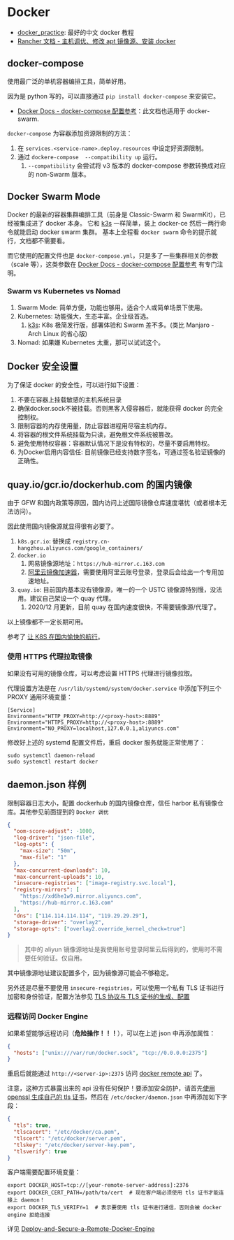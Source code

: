# Docker

- [docker_practice](https://github.com/yeasy/docker_practice): 最好的中文 docker 教程
- [Rancher 文档 - 主机调优、修改 apt 镜像源、安装 docker](https://docs.rancher.cn/)

## docker-compose

使用最广泛的单机容器编排工具，简单好用。

因为是 python 写的，可以直接通过 `pip install docker-compose` 来安装它。

- [Docker Docs - docker-compose 配置参考](https://docs.docker.com/compose/compose-file/)：此文档也适用于 docker-swarm.

`docker-compose` 为容器添加资源限制的方法：

1. 在 `services.<service-name>.deploy.resources` 中设定好资源限制。
2. 通过 `dockere-compose  --compatibility up` 运行。
   1. `--compatibility` 会尝试将 v3 版本的 docker-compose 参数转换成对应的 non-Swarm 版本。

## Docker Swarm Mode

Docker 的最新的容器集群编排工具（前身是 Classic-Swarm 和 SwarmKit），已经被集成进了 docker 本身。
它和 [k3s](https://github.com/rancher/k3s) 一样简单，装上 docker-ce 然后一两行命令就能启动 docker swarm 集群。
基本上全程看 `docker swarm` 命令的提示就行，文档都不需要看。

而它使用的配置文件也是 `docker-compose.yml`，只是多了一些集群相关的参数（scale 等），这类参数在 [Docker Docs - docker-compose 配置参考](https://docs.docker.com/compose/compose-file/) 有专门注明。


### Swarm vs Kubernetes vs Nomad

1. Swarm Mode: 简单方便，功能也够用。适合个人或简单场景下使用。
1. Kubernetes: 功能强大，生态丰富。企业级首选。
   1. [k3s](https://github.com/rancher/k3s): K8s 极简发行版，部署体验和 Swarm 差不多。(类比 Manjaro - Arch Linux 的省心版)
2. Nomad: 如果嫌 Kubernetes 太重，那可以试试这个。

## Docker 安全设置

为了保证 docker 的安全性，可以进行如下设置：

1. 不要在容器上挂载敏感的主机系统目录
2. 确保docker.sock不被挂载。否则黑客入侵容器后，就能获得 docker 的完全控制权。
3. 限制容器的内存使用量，防止容器进程用尽宿主机内存。
4. 将容器的根文件系统挂载为只读，避免根文件系统被篡改。
5. 避免使用特权容器：容器默认情况下是没有特权的，尽量不要启用特权。
6. 为Docker启用内容信任: 目前镜像已经支持数字签名，可通过签名验证镜像的正确性。

## quay.io/gcr.io/dockerhub.com 的国内镜像

由于 GFW 和国内政策等原因，国内访问上述国际镜像仓库速度堪忧（或者根本无法访问）。

因此使用国内镜像源就显得很有必要了。

1. `k8s.gcr.io`: 替换成 `registry.cn-hangzhou.aliyuncs.com/google_containers/`
2. `docker.io`
   1. 网易镜像源地址：`https://hub-mirror.c.163.com`
   2. [阿里云镜像加速器](https://cr.console.aliyun.com/cn-shenzhen/instances/mirrors)，需要使用阿里云账号登录，登录后会给出一个专用加速地址。
3. `quay.io`: 目前国内基本没有镜像源，唯一的一个 USTC 镜像源特别慢，没法用。建议自己架设一个 quay 代理。
   1. 2020/12 月更新，目前 quay 在国内速度很快，不需要镜像源/代理了。

以上镜像都不一定长期可用。

参考了 [让 K8S 在国内愉快的航行](https://www.cnblogs.com/ants/p/12663724.html?utm_source=tuicool&utm_medium=referral)。

### 使用 HTTPS 代理拉取镜像

如果没有可用的镜像仓库，可以考虑设置 HTTPS 代理进行镜像拉取。

代理设置方法是在 `/usr/lib/systemd/system/docker.service` 中添加下列三个 PROXY 通用环境变量：
```shell
[Service]
Environment="HTTP_PROXY=http://<proxy-host>:8889"
Environment="HTTPS_PROXY=http://<proxy-host>:8889"
Environment="NO_PROXY=localhost,127.0.0.1,aliyuncs.com"
```

修改好上述的 systemd 配置文件后，重启 docker 服务就能正常使用了：

```shell
sudo systemctl daemon-reload
sudo systemctl restart docker
```


## daemon.json 样例

限制容器日志大小，配置 dockerhub 的国内镜像仓库，信任 harbor 私有镜像仓库。其他参见前面提到的 `Docker 调优`

```json
{
  "oom-score-adjust": -1000,
  "log-driver": "json-file",
  "log-opts": {
    "max-size": "50m",
    "max-file": "1"
  },
  "max-concurrent-downloads": 10,
  "max-concurrent-uploads": 10,
  "insecure-registries": ["image-registry.svc.local"],
  "registry-mirrors": [
    "https://xd6he1w9.mirror.aliyuncs.com",
    "https://hub-mirror.c.163.com"
  ],
  "dns": ["114.114.114.114", "119.29.29.29"],
  "storage-driver": "overlay2",
  "storage-opts": ["overlay2.override_kernel_check=true"]
}
```

> 其中的 aliyun 镜像源地址是我使用账号登录阿里云后得到的，使用时不需要任何验证。仅自用。

其中镜像源地址建议配置多个，因为镜像源可能会不够稳定。

另外还是尽量不要使用 `insecure-registries`，可以使用一个私有 TLS 证书进行加密和身份验证，配置方法参见 [TLS 协议与 TLS 证书的生成、配置](/network-security/TLS%20协议与%20TLS%20证书的生成、配置.md)

### 远程访问 Docker Engine

如果希望能够远程访问（**危险操作！！！**），可以在上述 json 中再添加属性：

```json
{
  "hosts": ["unix:///var/run/docker.sock", "tcp://0.0.0.0:2375"]
}
```

重启后就能通过 `http://<server-ip>:2375` 访问 [docker remote api](https://docs.docker.com/engine/api/latest/) 了。

注意，这种方式暴露出来的 api 没有任何保护！要添加安全防护，请首先[使用 openssl 生成自己的 tls 证书](https://docs.docker.com/engine/security/https/#create-a-ca-server-and-client-keys-with-openssl)，然后在 `/etc/docker/daemon.json` 中再添加如下字段：

```json
{
  "tls": true,
  "tlscacert": "/etc/docker/ca.pem",
  "tlscert": "/etc/docker/server.pem",
  "tlskey": "/etc/docker/server-key.pem",
  "tlsverify": true
}
```

客户端需要配置环境变量：

```shell
export DOCKER_HOST=tcp://[your-remote-server-address]:2376
export DOCKER_CERT_PATH=/path/to/cert  # 现在客户端必须使用 tls 证书才能连接上 daemon！
export DOCKER_TLS_VERIFY=1  # 表示要使用 tls 证书进行通信，否则会被 docker engine 拒绝连接
```

详见 [Deploy-and-Secure-a-Remote-Docker-Engine](https://github.com/IcaliaLabs/guides/wiki/Deploy-and-Secure-a-Remote-Docker-Engine)
